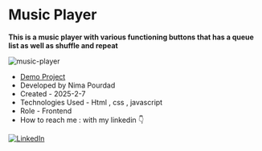 # Music Player
**This is a music player with various functioning buttons that has a queue list as well as shuffle and repeat**

![music-player]()
- [Demo Project](https://nima-frontend.github.io/music-player/)
- Developed by Nima Pourdad
- Created - 2025-2-7
- Technologies Used - Html , css , javascript
- Role - Frontend
- How to reach me : with my linkedin  👇
  
[![LinkedIn](https://img.shields.io/badge/LinkedIn-0077B5?style=for-the-badge&logo=linkedin&logoColor=white)](https://linkedin.com/in/nima-pourdad-b2a5bb331)
